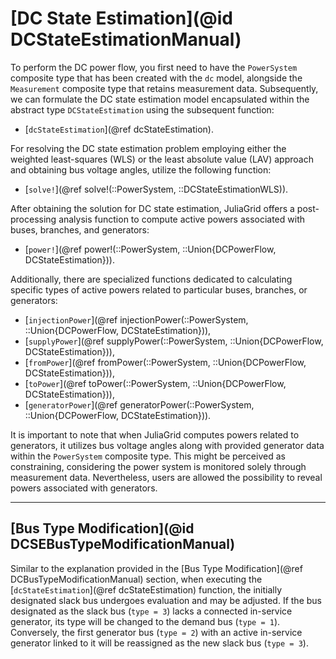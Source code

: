 # [DC State Estimation](@id DCStateEstimationManual)
To perform the DC power flow, you first need to have the `PowerSystem` composite type that has been created with the `dc` model, alongside the `Measurement` composite type that retains measurement data. Subsequently, we can formulate the DC state estimation model encapsulated within the abstract type `DCStateEstimation` using the subsequent function:
* [`dcStateEstimation`](@ref dcStateEstimation).

For resolving the DC state estimation problem employing either the weighted least-squares (WLS) or the least absolute value (LAV) approach and obtaining bus voltage angles, utilize the following function:
* [`solve!`](@ref solve!(::PowerSystem, ::DCStateEstimationWLS)).

After obtaining the solution for DC state estimation, JuliaGrid offers a post-processing analysis function to compute active powers associated with buses, branches, and generators:
* [`power!`](@ref power!(::PowerSystem, ::Union{DCPowerFlow, DCStateEstimation})).

Additionally, there are specialized functions dedicated to calculating specific types of active powers related to particular buses, branches, or generators:
* [`injectionPower`](@ref injectionPower(::PowerSystem, ::Union{DCPowerFlow, DCStateEstimation})),
* [`supplyPower`](@ref supplyPower(::PowerSystem, ::Union{DCPowerFlow, DCStateEstimation})),
* [`fromPower`](@ref fromPower(::PowerSystem, ::Union{DCPowerFlow, DCStateEstimation})),
* [`toPower`](@ref toPower(::PowerSystem, ::Union{DCPowerFlow, DCStateEstimation})),
* [`generatorPower`](@ref generatorPower(::PowerSystem, ::Union{DCPowerFlow, DCStateEstimation})).

It is important to note that when JuliaGrid computes powers related to generators, it utilizes bus voltage angles along with provided generator data within the `PowerSystem` composite type. This might be perceived as constraining, considering the power system is monitored solely through measurement data. Nevertheless, users are allowed the possibility to reveal powers associated with generators.

---

## [Bus Type Modification](@id DCSEBusTypeModificationManual)
Similar to the explanation provided in the [Bus Type Modification](@ref DCBusTypeModificationManual) section, when executing the [`dcStateEstimation`](@ref dcStateEstimation) function, the initially designated slack bus undergoes evaluation and may be adjusted. If the bus designated as the slack bus (`type = 3`) lacks a connected in-service generator, its type will be changed to the demand bus (`type = 1`). Conversely, the first generator bus (`type = 2`) with an active in-service generator linked to it will be reassigned as the new slack bus (`type = 3`).








